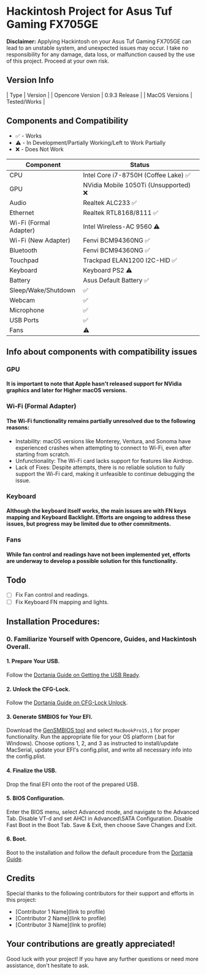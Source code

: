 # Hackintosh Project for Asus Tuf Gaming FX705GE

**Disclaimer:**
Applying Hackintosh on your Asus Tuf Gaming FX705GE can lead to an unstable system, and unexpected issues may occur. I take no responsibility for any damage, data loss, or malfunction caused by the use of this project. Proceed at your own risk.

## Version Info
| Type       | Version                                           |
| Opencore Version  | 0.9.3 Release                                           |
| MacOS Versions    | Tested/Works                                           |

## Components and Compatibility

- ✅ - Works
- ⚠️ - In Development/Partially Working/Left to Work Partially
- ❌ - Does Not Work

| Component       | Status                                           |
| --------------- | ------------------------------------------------ |
| CPU             | Intel Core i7-8750H (Coffee Lake) ✅             |
| GPU             | NVidia Mobile 1050Ti (Unsupported) ❌           |
| Audio           | Realtek ALC233 ✅                                |
| Ethernet        | Realtek RTL8168/8111 ✅                         |
| Wi-Fi (Formal Adapter) | Intel Wireless-AC 9560 ⚠️                  |
| Wi-Fi (New Adapter)    | Fenvi BCM94360NG ✅                         |
| Bluetooth      | Fenvi BCM94360NG ✅                              |
| Touchpad       | Trackpad ELAN1200 I2C-HID ✅                    |
| Keyboard       | Keyboard PS2 ⚠️                                 |
| Battery        | Asus Default Battery ✅                         |
| Sleep/Wake/Shutdown  | ✅                                            |
| Webcam         | ✅                                              |
| Microphone     | ✅                                              |
| USB Ports      | ✅                                              |
| Fans           | ⚠️                                              |

## Info about components with compatibility issues

### GPU
#### It is important to note that Apple hasn't released support for NVidia graphics and later for Higher macOS versions.

### Wi-Fi (Formal Adapter)
#### The Wi-Fi functionality remains partially unresolved due to the following reasons:
- Instability: macOS versions like Monterey, Ventura, and Sonoma have experienced crashes when attempting to connect to Wi-Fi, even after starting from scratch.
- Unfunctionality: The Wi-Fi card lacks support for features like Airdrop.
- Lack of Fixes: Despite attempts, there is no reliable solution to fully support the Wi-Fi card, making it unfeasible to continue debugging the issue.

### Keyboard
#### Although the keyboard itself works, the main issues are with FN keys mapping and Keyboard Backlight. Efforts are ongoing to address these issues, but progress may be limited due to other commitments.

### Fans
#### While fan control and readings have not been implemented yet, efforts are underway to develop a possible solution for this functionality.

## Todo
- [ ] Fix Fan control and readings.
- [ ] Fix Keyboard FN mapping and lights.

## Installation Procedures:
### 0. Familiarize Yourself with Opencore, Guides, and Hackintosh Overall.

#### 1. Prepare Your USB.
Follow the [Dortania Guide on Getting the USB Ready](https://dortania.github.io/OpenCore-Install-Guide/installer-guide/).

#### 2. Unlock the CFG-Lock.
Follow the [Dortania Guide on CFG-Lock Unlock](https://dortania.github.io/OpenCore-Post-Install/misc/msr-lock.html).

#### 3. Generate SMBIOS for Your EFI.
Download the [GenSMBIOS tool](https://github.com/corpnewt/GenSMBIOS) and select `MacBookPro15,1` for proper functionality. Run the appropriate file for your OS platform (.bat for Windows). Choose options 1, 2, and 3 as instructed to install/update MacSerial, update your EFI's config.plist, and write all necessary info into the config.plist.

#### 4. Finalize the USB.
Drop the final EFI onto the root of the prepared USB.

#### 5. BIOS Configuration.
Enter the BIOS menu, select Advanced mode, and navigate to the Advanced Tab. Disable VT-d and set AHCI in Advanced\SATA Configuration. Disable Fast Boot in the Boot Tab. Save & Exit, then choose Save Changes and Exit.

#### 6. Boot.
Boot to the installation and follow the default procedure from the [Dortania Guide](https://dortania.github.io/OpenCore-Install-Guide/installation/installation-process.html#booting-the-opencore-usb).

## Credits

Special thanks to the following contributors for their support and efforts in this project:

- [Contributor 1 Name](link to profile)
- [Contributor 2 Name](link to profile)
- [Contributor 3 Name](link to profile)

Your contributions are greatly appreciated!
---

Good luck with your project! If you have any further questions or need more assistance, don't hesitate to ask.
